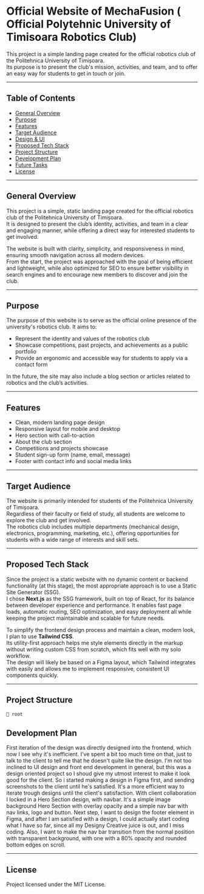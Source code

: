 # Official Website of MechaFusion ( Official Polytehnic University of Timisoara Robotics Club)

This project is a simple landing page created for the official robotics club of the Politehnica University of Timișoara.  
Its purpose is to present the club's mission, activities, and team, and to offer an easy way for students to get in touch or join.

---

## Table of Contents

- [General Overview](#general-overview)
- [Purpose](#purpose)
- [Features](#features)
- [Target Audience](#target-audience)
- [Design & UI](#design--ui)
- [Proposed Tech Stack](#proposed-tech-stack)
- [Project Structure](#project-structure)
- [Development Plan](#development-plan)
- [Future Tasks](#future-tasks)
- [License](#license)

---

## General Overview

This project is a simple, static landing page created for the official robotics club of the Politehnica University of Timișoara.  
It is designed to present the club’s identity, activities, and team in a clear and engaging manner, while offering a direct way for interested students to get involved.

The website is built with clarity, simplicity, and responsiveness in mind, ensuring smooth navigation across all modern devices.  
From the start, the project was approached with the goal of being efficient and lightweight, while also optimized for SEO to ensure better visibility in search engines and to encourage new members to discover and join the club.

---

## Purpose

The purpose of this website is to serve as the official online presence of the university's robotics club. It aims to:

- Represent the identity and values of the robotics club
- Showcase competitions, past projects, and achievements as a public portfolio
- Provide an ergonomic and accessible way for students to apply via a contact form

In the future, the site may also include a blog section or articles related to robotics and the club’s activities.

---

## Features

- Clean, modern landing page design
- Responsive layout for mobile and desktop
- Hero section with call-to-action
- About the club section
- Competitions and projects showcase
- Student sign-up form (name, email, message)
- Footer with contact info and social media links

---

## Target Audience

The website is primarily intended for students of the Politehnica University of Timișoara.  
Regardless of their faculty or field of study, all students are welcome to explore the club and get involved.  
The robotics club includes multiple departments (mechanical design, electronics, programming, marketing, etc.), offering opportunities for students with a wide range of interests and skill sets.

---

## Proposed Tech Stack

Since the project is a static website with no dynamic content or backend functionality (at this stage), the most appropriate approach is to use a Static Site Generator (SSG).  
I chose **Next.js** as the SSG framework, built on top of React, for its balance between developer experience and performance. It enables fast page loads, automatic routing, SEO optimization, and easy deployment all while keeping the project maintainable and scalable for future needs.

To simplify the frontend design process and maintain a clean, modern look, I plan to use **Tailwind CSS**.  
Its utility-first approach helps me style elements directly in the markup without writing custom CSS from scratch, which fits well with my solo workflow.  
The design will likely be based on a Figma layout, which Tailwind integrates with easily and allows me to implement responsive, consistent UI components quickly.

---

## Project Structure

```bash
📁 root
```
## Development Plan

First iteration of the design was directly designed into the frontend, which now I see why it's inefficient. I've spent a bit too much time on that, just to talk to the client to tell me that he doesn't quite like the design. I'm not too inclined to UI design and front end development in general, but this was a design oriented project so I shoud give my utmost interest to make it look good for the client. So i started making a design in Figma first, and sending screenshots to the client until he's satisfied. It's a more efficient way to iterate trough designs until the client's satisfaction. With client collaboration I locked in a Hero Section design, with navbar. It's a simple image background Hero Section with overlay opacity and a simple nav bar with nav links, logo and button.
Next step, I want to design the footer element in Figma, and after I am satisfied with a design, I could actually start coding what I have so far, since all my Designy Creative juice is out, and I miss coding. Also, I want to make the nav bar transition from the normal position with transparent background, with one with a 80% opacity and rounded bottom edges on scroll.

---

## License

Project licensed under the MIT License.
